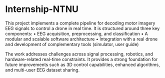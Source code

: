 # Internship-NTNU

This project implements a complete pipeline for decoding motor imagery EEG signals to control a drone in real time. It is structured around three key components:
• EEG acquisition, preprocessing, and classification
• A modular and scalable software architecture
• Integration with a real drone and development of complementary tools (simulator, user guide)

The work addresses challenges across signal processing, robotics, and hardware-related real-time constraints. It provides a strong foundation for future improvements such as 3D control capabilities, enhanced algorithms, and multi-user EEG dataset sharing.
